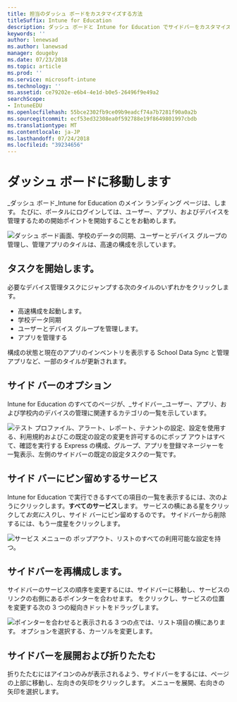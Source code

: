 ```yaml
---
title: 担当のダッシュ ボードをカスタマイズする方法
titleSuffix: Intune for Education
description: ダッシュ ボードと Intune for Education でサイドバーをカスタマイズする方法について説明します。
keywords: ''
author: lenewsad
ms.author: lanewsad
manager: dougeby
ms.date: 07/23/2018
ms.topic: article
ms.prod: ''
ms.service: microsoft-intune
ms.technology: ''
ms.assetid: ce79202e-e6b4-4e1d-b0e5-26496f9e49a2
searchScope:
- IntuneEDU
ms.openlocfilehash: 55bce2302fb9ce09b9eadcf74a7b7281f90a0a2b
ms.sourcegitcommit: ecf53ed32308ea0f592788e19f8649801997cbdb
ms.translationtype: MT
ms.contentlocale: ja-JP
ms.lasthandoff: 07/24/2018
ms.locfileid: "39234656"
---
```

# <a name="navigate-your-dashboard"></a>ダッシュ ボードに移動します

_ダッシュ ボード_Intune for Education のメイン ランディング ページは、します。 たびに、ポータルにログインしては、ユーザー、アプリ、およびデバイスを管理するための開始ポイントを開始することをお勧めします。  


  ![ダッシュ ボード画面、学校のデータの同期、ユーザーとデバイス グループの管理し、管理アプリのタイルは、高速の構成を示しています。](./media/dashboard-001-landing-page.png)

## <a name="start-your-tasks"></a>タスクを開始します。
必要なデバイス管理タスクにジャンプする次のタイルのいずれかをクリックします。

* 高速構成を起動します。
* 学校データ同期
* ユーザーとデバイス グループを管理します。
* アプリを管理する

構成の状態と現在のアプリのインベントリを表示する School Data Sync と管理アプリなど、一部のタイルが更新されます。

## <a name="options-in-the-side-bar"></a>サイド バーのオプション

Intune for Education のすべてのページが、_サイドバー_ユーザー、アプリ、および学校内のデバイスの管理に関連するカテゴリの一覧を示しています。

  ![テスト プロファイル、アラート、レポート、テナントの設定、設定を使用する、利用規約およびこの既定の設定の変更を許可するのにポップ アウトはすべて、確認を実行する Express の構成、グループ、アプリを登録マネージャーを一覧表示、左側のサイドバーの既定の設定タスクの一覧です。](./media/dashboard-002-left-sidebar-list.png)

## <a name="pin-service-to-sidebar"></a>サイド バーにピン留めするサービス
Intune for Education で実行できるすべての項目の一覧を表示するには、次のようにクリックします。**すべてのサービス**します。 サービスの横にある星をクリックして*お気に入り*し、サイド バーにピン留めするのです。 サイドバーから削除するには、もう一度星をクリックします。 

  ![サービス メニューの ポップアウト、リストのすべての利用可能な設定を持つ。](./media/dashboard-003-change-sidebar-popout.png)

## <a name="reorganize-sidebar"></a>サイドバーを再構成します。
サイドバーのサービスの順序を変更するには、サイドバーに移動し、サービスのリンクの右側にあるポインターを合わせます。 をクリックし、サービスの位置を変更する次の 3 つの縦向きドットをドラッグします。 

  ![ポインターを合わせると表示される 3 つの点では、リスト項目の横にあります。 オプションを選択する、カーソルを変更します。](./media/dashboard-004-editing-sidebar.png)

## <a name="collapse-and-expand-sidebar"></a>サイドバーを展開および折りたたむ
折りたたむにはアイコンのみが表示されるよう、サイドバーをするには、ページの上部に移動し、左向きの矢印をクリックします。 メニューを展開、右向きの矢印を選択します。  

